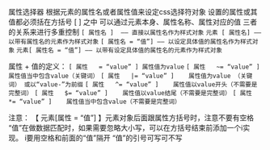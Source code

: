 属性选择器
根据元素的属性名或者属性值来设定css选择符对象
设置的属性或其值都必须括在方括号 [ ] 之中
可以通过元素本身、属性名称、属性对应的值 三者的关系来进行多重控制
`[ 属性名 ]  —— 直接以属性名作为样式对象`
`元素 [ 属性名] —— 以带有属性名的元素作为样式对象`
`[ 属性名 = “值”] —— 以设定具体值的属性名作为样式对象`
`元素[ 属性名 = “值”] —— 以带有设定具体值的属性名的元素作为样式对象`

属性 + 值的定义：
`[ 属性   = “value” ]	属性值为value` 
`[ 属性   ~= “value” ]	属性值当中包含value（关键词）`
`[ 属性   |= “value” ]	属性值为value （关键词） 或以“value-”为前缀`
`[ 属性   ^= “value” ]	属性值以value开头（不需要是完整词）`
`[ 属性   $= “value” ]	属性值以value结尾（不需要是完整词）`
`[ 属性   *= “value” ]	属性值当中包含value（不需要是完整词）`

注意：
【 元素[属性 = “值”] 】元素对象后面跟属性方括号时，注意不要有空格
“值”在做数据匹配时，如果需要忽略大小写，可以在方括号结束前添加一个i实现。 i要用空格和前面的“值”隔开
“值”的引号可写可不写


